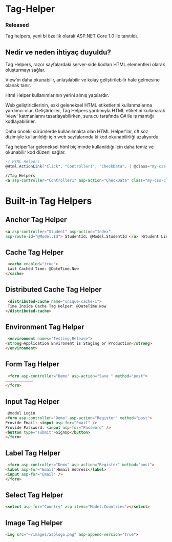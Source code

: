 # Tag-Helper

### Released

Tag helpers, yeni bi özellik olarak ASP.NET Core 1.0 ile tanıtıldı.

## Nedir ve neden ihtiyaç duyuldu?

Tag Helpers, razor sayfalardaki server-side kodları HTML elementleri olarak oluşturmayı sağlar.

View’ın daha okunabilir, anlaşılabilir ve kolay geliştirilebilir hale gelmesine olanak tanır.

Html Helper kullanımlarının yerini almış yapılardır.

Web geliştiricilerinin, eski geleneksel HTML etiketlerini kullanmalarına yardımcı olur. Geliştiriciler, Tag Helpers yardımıyla HTML etiketini kullanarak 'view' katmanlarını tasarlayabilirken, sunucu tarafında C# ile iş mantığı kodlayabilirler.

Daha önceki sürümlerde kullanılmakta olan HTML Helper'lar, c# söz dizimiyle kullanıldığı için web sayfalarında ki kod okunabilirliği
azalıyordu. 

Tag helper'lar geleneksel html biçiminde kullanıldığı için daha temiz ve okunabilir kod düzeni sağlar.

```csharp
// HTML Helpers
@Html.ActionLink("Click", "Controller1", "CheckData", { @class="my-css-classname"}) 
```
```html
//Tag Helpers
<a asp-controller="Controller1" asp-action="CheckData" class="my-css-classname">Click</a>
```

# Built-in Tag Helpers

## Anchor Tag Helper
```html
<a asp-controller="Student" asp-action="Index" 
asp-route-id="@Model.Id"> StudentId: @Model.StudentId </a> >Student List</a>
```

## Cache Tag Helper
```html
 <cache enabled="true">
 Last Cached Time: @DateTime.Now
</cache>
```
## Distributed Cache Tag Helper
```html
 <distributed-cache name="unique-cache-1">
 Time Inside Cache Tag Helper: @DateTime.Now
</distributed-cache>
```
## Environment Tag Helper

```html
 <environment names="Testing,Release">
<strong>Application Environemt is Staging or Production</strong>
</environment>
```
## Form Tag Helper
```html
 <form asp-controller="Demo" asp-action="Save " method="post">
………………………………
</form>
```
## Input Tag Helper
```html
 @model Login
<form asp-controller="Demo" asp-action="Register" method="post">
Provide Email: <input asp-for="Email" /> 
Provide Password: <input asp-for="Password" />
<button type="submit">SignUp</button>
</form>
```
## Label Tag Helper
```html
 <form asp-controller="Demo" asp-action="Register" method="post">
<label asp-for="Email">Email Address</label>
<input asp-for="Email" /> 
</form>
```
## Select Tag Helper
```html
<select asp-for="Country" asp-items="Model.Countries"></select>
```
## Image Tag Helper
```html
<img src="~/images/asplogo.png" asp-append-version="true">
```






